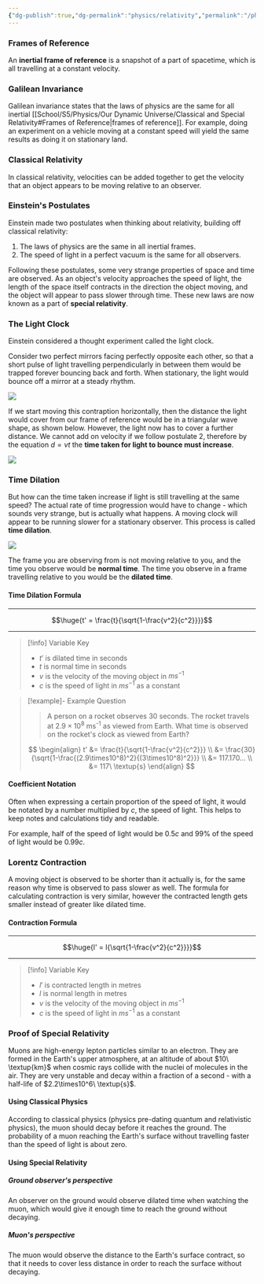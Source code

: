 ```yaml
---
{"dg-publish":true,"dg-permalink":"physics/relativity","permalink":"/physics/relativity/","dgHomeLink":true,"dgPassFrontmatter":false}
---
```



### Frames of Reference
An **inertial frame of reference** is a snapshot of a part of spacetime, which is all travelling at a constant velocity.

### Galilean Invariance
Galilean invariance states that the laws of physics are the same for all inertial [[School/S5/Physics/Our Dynamic Universe/Classical and Special Relativity#Frames of Reference|frames of reference]]. For example, doing an experiment on a vehicle moving at a constant speed will yield the same results as doing it on stationary land.

### Classical Relativity
In classical relativity, velocities can be added together to get the velocity that an object appears to be moving relative to an observer.

<style>
.container {font-family: sans-serif; text-align: center;}
.button-wrapper button {z-index: 1;height: 40px; width: 100px; margin: 10px;padding: 5px;}
.excalidraw .App-menu_top .buttonList { display: flex;}
.excalidraw-wrapper { height: 800px; margin: 50px; position: relative;}
:root[dir="ltr"] .excalidraw .layer-ui__wrapper .zen-mode-transition.App-menu_bottom--transition-left {transform: none;}
</style><script src="https://unpkg.com/react@17/umd/react.production.min.js"></script><script src="https://unpkg.com/react-dom@17/umd/react-dom.production.min.js"></script><script type="text/javascript" src="https://unpkg.com/@excalidraw/excalidraw@0.12.0/dist/excalidraw.production.min.js"></script><div id="Relativity_2022-09-30_1011.05.excalidraw.md1"></div><script>(function(){const InitialData={"type":"excalidraw","version":2,"source":"https://excalidraw.com","elements":[{"type":"ellipse","version":1549,"versionNonce":1052276373,"isDeleted":false,"id":"4Er9wPTWKslRklkEMVLZm","fillStyle":"solid","strokeWidth":2,"strokeStyle":"solid","roughness":1,"opacity":100,"angle":0,"x":208.33101699713984,"y":-100.95340634520743,"strokeColor":"#000000","backgroundColor":"transparent","width":70.703125,"height":65.07547669491527,"seed":1767593051,"groupIds":["os9yYNJUijqUGjCYkEuED"],"strokeSharpness":"sharp","boundElements":[],"updated":1664529359749,"link":null,"locked":false},{"type":"line","version":1613,"versionNonce":2074939,"isDeleted":false,"id":"EHRAteEPd7Mxje56CWbvx","fillStyle":"solid","strokeWidth":2,"strokeStyle":"solid","roughness":1,"opacity":100,"angle":0,"x":239.81936445476708,"y":-36.10474416641863,"strokeColor":"#000000","backgroundColor":"#ced4da","width":3.4692796610169694,"height":78.89300847457628,"seed":1811346133,"groupIds":["os9yYNJUijqUGjCYkEuED"],"strokeSharpness":"round","boundElements":[],"updated":1664529359749,"link":null,"locked":false,"lastCommittedPoint":null,"startArrowhead":null,"endArrowhead":null,"points":[[0,0],[-3.4692796610169694,78.89300847457628]]},{"type":"line","version":1566,"versionNonce":1375132661,"isDeleted":false,"id":"mlKTjfEg3NANX8nxHBimp","fillStyle":"solid","strokeWidth":2,"strokeStyle":"solid","roughness":1,"opacity":100,"angle":0,"x":236.52222462425811,"y":44.8075969352749,"strokeColor":"#000000","backgroundColor":"#ced4da","width":31.230137711864415,"height":48.113082627118615,"seed":692457723,"groupIds":["os9yYNJUijqUGjCYkEuED"],"strokeSharpness":"round","boundElements":[],"updated":1664529359749,"link":null,"locked":false,"lastCommittedPoint":null,"startArrowhead":null,"endArrowhead":null,"points":[[0,0],[31.230137711864415,48.113082627118615]]},{"type":"line","version":1543,"versionNonce":309119451,"isDeleted":false,"id":"jR0FzDWE2nPrsUCkBKV6L","fillStyle":"solid","strokeWidth":2,"strokeStyle":"solid","roughness":1,"opacity":100,"angle":0,"x":231.92741530222406,"y":41.28535117256162,"strokeColor":"#000000","backgroundColor":"#ced4da","width":26.721398305084733,"height":44.696769067796595,"seed":43765813,"groupIds":["os9yYNJUijqUGjCYkEuED"],"strokeSharpness":"round","boundElements":[],"updated":1664529359749,"link":null,"locked":false,"lastCommittedPoint":null,"startArrowhead":null,"endArrowhead":null,"points":[[0,0],[-26.721398305084733,44.696769067796595]]},{"type":"line","version":1519,"versionNonce":788632917,"isDeleted":false,"id":"pjWGrBJKlwrp7RmmjpQXR","fillStyle":"solid","strokeWidth":2,"strokeStyle":"solid","roughness":1,"opacity":100,"angle":0,"x":209.60882420052872,"y":-21.12195814947243,"strokeColor":"#000000","backgroundColor":"#ced4da","width":30.336334745762713,"height":29.118114406779682,"seed":1643133339,"groupIds":["os9yYNJUijqUGjCYkEuED"],"strokeSharpness":"round","boundElements":[],"updated":1664529359749,"link":null,"locked":false,"lastCommittedPoint":null,"startArrowhead":null,"endArrowhead":null,"points":[[0,0],[30.336334745762713,29.118114406779682]]},{"type":"line","version":1539,"versionNonce":1804392059,"isDeleted":false,"id":"hNccGPaCq6L0E3Zg45KtX","fillStyle":"solid","strokeWidth":2,"strokeStyle":"solid","roughness":1,"opacity":100,"angle":0,"x":241.9313877598513,"y":7.506219816629727,"strokeColor":"#000000","backgroundColor":"#ced4da","width":43.71689618644069,"height":24.65572033898303,"seed":528351637,"groupIds":["os9yYNJUijqUGjCYkEuED"],"strokeSharpness":"round","boundElements":[],"updated":1664529359749,"link":null,"locked":false,"lastCommittedPoint":null,"startArrowhead":null,"endArrowhead":null,"points":[[0,0],[43.71689618644069,-24.65572033898303]]},{"type":"line","version":1560,"versionNonce":19800757,"isDeleted":false,"id":"_gopHHvcxu-0gAniLz54Z","fillStyle":"solid","strokeWidth":2,"strokeStyle":"solid","roughness":1,"opacity":100,"angle":0,"x":196.54135862849648,"y":-95.24795126387743,"strokeColor":"#000000","backgroundColor":"transparent","width":101.58390871956954,"height":20.667177336663002,"seed":546065979,"groupIds":["os9yYNJUijqUGjCYkEuED"],"strokeSharpness":"round","boundElements":[],"updated":1664529359749,"link":null,"locked":false,"lastCommittedPoint":null,"startArrowhead":null,"endArrowhead":null,"points":[[0,0],[101.58390871956954,20.667177336663002]]},{"type":"rectangle","version":1867,"versionNonce":172117787,"isDeleted":false,"id":"8QGFshbPX9sTeYuRx7G5-","fillStyle":"solid","strokeWidth":2,"strokeStyle":"solid","roughness":1,"opacity":100,"angle":0.1875122815022081,"x":219.50517716120407,"y":-108.77075097585929,"strokeColor":"#000000","backgroundColor":"#fff","width":60.80038225609772,"height":20.973397018360654,"seed":936576757,"groupIds":["os9yYNJUijqUGjCYkEuED"],"strokeSharpness":"sharp","boundElements":[],"updated":1664529359749,"link":null,"locked":false},{"type":"ellipse","version":1993,"versionNonce":1830945813,"isDeleted":false,"id":"Tl-z7-3QyoIitelIpTnak","fillStyle":"solid","strokeWidth":2,"strokeStyle":"solid","roughness":1,"opacity":100,"angle":0,"x":-161.31415602121433,"y":-102.27038645965894,"strokeColor":"#000000","backgroundColor":"transparent","width":70.703125,"height":65.07547669491527,"seed":389700859,"groupIds":["r-DODbpjr6XA-GJth1Cal"],"strokeSharpness":"sharp","boundElements":[],"updated":1664529359749,"link":null,"locked":false},{"type":"line","version":2057,"versionNonce":1895805883,"isDeleted":false,"id":"u_S7iRModOMXGUPgJJ_fv","fillStyle":"solid","strokeWidth":2,"strokeStyle":"solid","roughness":1,"opacity":100,"angle":0,"x":-129.8258085635871,"y":-37.42172428087014,"strokeColor":"#000000","backgroundColor":"#ced4da","width":3.4692796610169694,"height":78.89300847457628,"seed":1440891957,"groupIds":["r-DODbpjr6XA-GJth1Cal"],"strokeSharpness":"round","boundElements":[],"updated":1664529359749,"link":null,"locked":false,"lastCommittedPoint":null,"startArrowhead":null,"endArrowhead":null,"points":[[0,0],[-3.4692796610169694,78.89300847457628]]},{"type":"line","version":2010,"versionNonce":1725086069,"isDeleted":false,"id":"39ru5A6YSXmq66-cxwN7d","fillStyle":"solid","strokeWidth":2,"strokeStyle":"solid","roughness":1,"opacity":100,"angle":0,"x":-133.12294839409606,"y":43.49061682082157,"strokeColor":"#000000","backgroundColor":"#ced4da","width":31.230137711864415,"height":48.113082627118615,"seed":595264923,"groupIds":["r-DODbpjr6XA-GJth1Cal"],"strokeSharpness":"round","boundElements":[],"updated":1664529359749,"link":null,"locked":false,"lastCommittedPoint":null,"startArrowhead":null,"endArrowhead":null,"points":[[0,0],[31.230137711864415,48.113082627118615]]},{"type":"line","version":1987,"versionNonce":803701851,"isDeleted":false,"id":"ghQtFsj-xshWQdq8IIrSz","fillStyle":"solid","strokeWidth":2,"strokeStyle":"solid","roughness":1,"opacity":100,"angle":0,"x":-137.7177577161283,"y":39.96837105811193,"strokeColor":"#000000","backgroundColor":"#ced4da","width":26.721398305084733,"height":44.696769067796595,"seed":701887893,"groupIds":["r-DODbpjr6XA-GJth1Cal"],"strokeSharpness":"round","boundElements":[],"updated":1664529359749,"link":null,"locked":false,"lastCommittedPoint":null,"startArrowhead":null,"endArrowhead":null,"points":[[0,0],[-26.721398305084733,44.696769067796595]]},{"type":"line","version":2048,"versionNonce":1199948501,"isDeleted":false,"id":"oKZ8Ng-qh794NXwPpK9AH","fillStyle":"solid","strokeWidth":2,"strokeStyle":"solid","roughness":1,"opacity":100,"angle":0,"x":-173.38896897878567,"y":7.0744911510408315,"strokeColor":"#000000","backgroundColor":"#ced4da","width":41.290187301091635,"height":26.446151275789703,"seed":2128452155,"groupIds":["r-DODbpjr6XA-GJth1Cal"],"strokeSharpness":"round","boundElements":[],"updated":1664529359749,"link":null,"locked":false,"lastCommittedPoint":null,"startArrowhead":null,"endArrowhead":null,"points":[[0,0],[41.290187301091635,-26.446151275789703]]},{"type":"line","version":2133,"versionNonce":785137915,"isDeleted":false,"id":"6vMMDxJoBdKm2m711I8gG","fillStyle":"solid","strokeWidth":2,"strokeStyle":"solid","roughness":1,"opacity":100,"angle":0,"x":-133.072500047233,"y":-20.70336593162591,"strokeColor":"#000000","backgroundColor":"#ced4da","width":45.537960414840654,"height":6.804078354733065,"seed":453802741,"groupIds":["r-DODbpjr6XA-GJth1Cal"],"strokeSharpness":"round","boundElements":[],"updated":1664529359750,"link":null,"locked":false,"lastCommittedPoint":null,"startArrowhead":null,"endArrowhead":null,"points":[[0,0],[45.537960414840654,-6.804078354733065]]},{"type":"freedraw","version":16,"versionNonce":600875061,"isDeleted":false,"id":"qLF3DpDVu4EmHv-NvhzUa","fillStyle":"hachure","strokeWidth":0.5,"strokeStyle":"solid","roughness":1,"opacity":100,"angle":0,"x":-83.94512534274384,"y":-39.131068544200104,"strokeColor":"#000000","backgroundColor":"transparent","width":4.644797839580292,"height":22.294961591162036,"seed":1000952187,"groupIds":[],"strokeSharpness":"round","boundElements":[],"updated":1664529359750,"link":null,"locked":false,"points":[[0,0],[-4.644797839580292,22.294961591162036]],"lastCommittedPoint":null,"simulatePressure":true,"pressures":[]},{"type":"freedraw","version":21,"versionNonce":925919643,"isDeleted":false,"id":"wL1v2uTjd3nun-xqLCG9v","fillStyle":"hachure","strokeWidth":0.5,"strokeStyle":"solid","roughness":1,"opacity":100,"angle":0,"x":-88.12543064108672,"y":-19.15848461069595,"strokeColor":"#000000","backgroundColor":"transparent","width":6.038211676895628,"height":0,"seed":2013272341,"groupIds":[],"strokeSharpness":"round","boundElements":[],"updated":1664529359750,"link":null,"locked":false,"points":[[0,0],[1.393435099447629,0],[3.25134147800037,0],[3.715812757105482,0],[5.109247856553111,0],[6.038211676895628,0],[6.038211676895628,0]],"lastCommittedPoint":null,"simulatePressure":true,"pressures":[]},{"type":"freedraw","version":25,"versionNonce":1637405077,"isDeleted":false,"id":"uPN_SZ6sbGTcHdJHOm6i-","fillStyle":"hachure","strokeWidth":0.5,"strokeStyle":"solid","roughness":1,"opacity":100,"angle":0,"x":-82.5516902432962,"y":-21.016412251380956,"strokeColor":"#000000","backgroundColor":"transparent","width":3.25134147800037,"height":7.896118055448369,"seed":1705609397,"groupIds":[],"strokeSharpness":"round","boundElements":[],"updated":1664529359750,"link":null,"locked":false,"points":[[0,0],[0.464471279105112,-0.9289425582102524],[0.928942558210224,-2.786870198895258],[1.857906378552741,-4.180305298342887],[1.857906378552741,-4.644776577447999],[2.322377657657853,-4.644776577447999],[2.322377657657853,-5.109247856553139],[2.322377657657853,-5.573740397790516],[2.786870198895201,-6.038211676895628],[3.25134147800037,-6.967175497238145],[3.25134147800037,-7.896118055448369],[3.25134147800037,-7.896118055448369]],"lastCommittedPoint":null,"simulatePressure":true,"pressures":[]},{"type":"freedraw","version":30,"versionNonce":1044807227,"isDeleted":false,"id":"QaC9fKbM8xbpscGK9BRBe","fillStyle":"hachure","strokeWidth":0.5,"strokeStyle":"solid","roughness":1,"opacity":100,"angle":0,"x":-79.764820044401,"y":-29.37702284806673,"strokeColor":"#000000","backgroundColor":"transparent","width":15.327786093923919,"height":0.464471279105112,"seed":1485011163,"groupIds":[],"strokeSharpness":"round","boundElements":[],"updated":1664529359750,"link":null,"locked":false,"points":[[0,0],[0.46447127910516883,0],[1.8579063785527978,0],[3.715812757105539,0],[5.573740397790516,-0.464471279105112],[6.967175497238145,-0.464471279105112],[7.896118055448426,-0.464471279105112],[9.289553154896055,-0.464471279105112],[9.754045696133403,-0.464471279105112],[10.218516975238572,-0.464471279105112],[10.682988254343684,-0.464471279105112],[11.147480795581032,-0.464471279105112],[12.076423353791313,-0.464471279105112],[13.00538717413383,-0.464471279105112],[14.86329355268657,-0.464471279105112],[15.327786093923919,-0.464471279105112],[15.327786093923919,-0.464471279105112]],"lastCommittedPoint":null,"simulatePressure":true,"pressures":[]},{"type":"freedraw","version":42,"versionNonce":236181237,"isDeleted":false,"id":"dXD1veA7qHwB7QpElNCCm","fillStyle":"hachure","strokeWidth":0.5,"strokeStyle":"solid","roughness":1,"opacity":100,"angle":0,"x":-82.5516902432962,"y":-41.91793874309536,"strokeColor":"#000000","backgroundColor":"transparent","width":20.43703395047703,"height":10.683009516475892,"seed":1076640379,"groupIds":[],"strokeSharpness":"round","boundElements":[],"updated":1664529359750,"link":null,"locked":false,"points":[[0,0],[0.464471279105112,0],[1.857906378552741,0],[3.715812757105482,0],[5.109247856553111,0],[6.967175497238088,0],[8.825081875790886,0],[10.682988254343627,0],[12.076423353791256,0],[13.934350994476233,0],[15.327786093923862,0],[16.256728652134143,0],[17.18569247247666,0],[18.11465629281912,0],[18.579127571924232,0],[19.0435988510294,0],[19.97256267137186,0],[20.43703395047703,0],[20.43703395047703,0.4644925412373766],[20.43703395047703,1.8579276406850056],[20.43703395047703,4.644797839580264],[20.43703395047703,6.502704218133005],[20.43703395047703,7.431668038475522],[20.43703395047703,8.360610596685774],[20.43703395047703,8.82510313792315],[20.43703395047703,9.754045696133375],[20.43703395047703,10.21853823737078],[20.43703395047703,10.683009516475892],[20.43703395047703,10.683009516475892]],"lastCommittedPoint":null,"simulatePressure":true,"pressures":[]},{"type":"freedraw","version":22,"versionNonce":1861287643,"isDeleted":false,"id":"EgOuPK27FkP9ZOzIt9OUT","fillStyle":"hachure","strokeWidth":0.5,"strokeStyle":"solid","roughness":1,"opacity":100,"angle":0,"x":-28.207721364838733,"y":-41.453446201857986,"strokeColor":"#000000","backgroundColor":"transparent","width":0,"height":7.431646776343257,"seed":1403262939,"groupIds":[],"strokeSharpness":"round","boundElements":[],"updated":1664529359750,"link":null,"locked":false,"points":[[0,0],[0,0.9289425582102524],[0,1.857906378552741],[0,2.786870198895258],[0,3.7158127571055104],[0,6.502682956000768],[0,6.967175497238145],[0,7.431646776343257],[0,7.431646776343257]],"lastCommittedPoint":null,"simulatePressure":true,"pressures":[]},{"type":"freedraw","version":55,"versionNonce":1942433877,"isDeleted":false,"id":"NIGJ4TLgQGTLSy0ghL8rg","fillStyle":"hachure","strokeWidth":0.5,"strokeStyle":"solid","roughness":1,"opacity":100,"angle":0,"x":-27.27877880662851,"y":-41.91793874309536,"strokeColor":"#000000","backgroundColor":"transparent","width":12.076423353791256,"height":6.502704218133005,"seed":2108870395,"groupIds":[],"strokeSharpness":"round","boundElements":[],"updated":1664529359750,"link":null,"locked":false,"points":[[0,0],[0.464492541237405,0],[0.928963820342517,0],[1.393435099447629,0],[1.857927640685034,0],[2.322398919790146,0],[2.786870198895258,0],[3.251362740132663,0],[4.180305298342887,0],[4.644797839580292,0],[6.502704218133033,1.393435099447629],[6.967175497238145,1.8579276406850056],[7.43166803847555,2.3223989197901176],[7.896139317580662,2.786870198895258],[7.896139317580662,3.2513627401326346],[8.360610596685774,3.7158340192377466],[8.360610596685774,4.180305298342887],[8.360610596685774,4.644797839580264],[8.360610596685774,5.109269118685376],[8.360610596685774,5.573740397790516],[7.896139317580662,5.573740397790516],[7.43166803847555,5.573740397790516],[6.967175497238145,5.573740397790516],[6.502704218133033,6.038232939027893],[6.038232939027921,6.038232939027893],[5.573740397790516,6.038232939027893],[5.109269118685404,6.502704218133005],[4.644797839580292,6.502704218133005],[4.180305298342887,6.502704218133005],[3.715834019237775,6.502704218133005],[3.251362740132663,6.502704218133005],[2.786870198895258,6.502704218133005],[1.857927640685034,6.502704218133005],[0.928963820342517,6.502704218133005],[0,6.502704218133005],[-1.393435099447629,6.502704218133005],[-1.857906378552741,6.502704218133005],[-2.322377657657853,6.502704218133005],[-2.786870198895258,6.502704218133005],[-3.25134147800037,6.502704218133005],[-3.715812757105482,6.502704218133005],[-3.715812757105482,6.502704218133005]],"lastCommittedPoint":null,"simulatePressure":true,"pressures":[]},{"type":"freedraw","version":20,"versionNonce":1942121339,"isDeleted":false,"id":"tB3QpYZw6Bv-PrIaoxphE","fillStyle":"hachure","strokeWidth":0.5,"strokeStyle":"solid","roughness":1,"opacity":100,"angle":0,"x":-37.03282450276191,"y":-43.31137384254299,"strokeColor":"#000000","backgroundColor":"transparent","width":15.327786093923862,"height":1.8579063785527694,"seed":396252635,"groupIds":[],"strokeSharpness":"round","boundElements":[],"updated":1664529359750,"link":null,"locked":false,"points":[[0,0],[-2.322377657657853,0],[-4.644776577447999,-0.4644712791051404],[-9.754045696133403,-0.9289425582102524],[-12.076423353791256,-1.8579063785527694],[-14.398822273581402,-1.8579063785527694],[-15.327786093923862,-1.8579063785527694],[-15.327786093923862,-1.8579063785527694]],"lastCommittedPoint":null,"simulatePressure":true,"pressures":[]},{"type":"freedraw","version":23,"versionNonce":1887985077,"isDeleted":false,"id":"2xutZgqMYWvRo5avUfhx6","fillStyle":"hachure","strokeWidth":0.5,"strokeStyle":"solid","roughness":1,"opacity":100,"angle":0,"x":-36.103860682419395,"y":-38.202104723857616,"strokeColor":"#000000","backgroundColor":"transparent","width":13.005387174133773,"height":0.464471279105112,"seed":1590228693,"groupIds":[],"strokeSharpness":"round","boundElements":[],"updated":1664529359750,"link":null,"locked":false,"points":[[0,0],[-0.464471279105112,0],[-1.857906378552741,0],[-3.25134147800037,0],[-4.644776577447999,-0.464471279105112],[-6.502704218133033,-0.464471279105112],[-8.360610596685774,-0.464471279105112],[-10.68300951647592,-0.464471279105112],[-12.076444615923549,-0.464471279105112],[-13.005387174133773,-0.464471279105112],[-13.005387174133773,-0.464471279105112]],"lastCommittedPoint":null,"simulatePressure":true,"pressures":[]},{"type":"freedraw","version":23,"versionNonce":16598043,"isDeleted":false,"id":"0nCSoHqCOJwPY-p-MxOSN","fillStyle":"hachure","strokeWidth":0.5,"strokeStyle":"solid","roughness":1,"opacity":100,"angle":0,"x":-35.63938940331428,"y":-31.699400505724583,"strokeColor":"#000000","backgroundColor":"transparent","width":26.475266889504894,"height":4.644776577447999,"seed":734597909,"groupIds":[],"strokeSharpness":"round","boundElements":[],"updated":1664529359750,"link":null,"locked":false,"points":[[0,0],[-0.928942558210224,0],[-2.786870198895258,0],[-6.967175497238145,0.464471279105112],[-10.218516975238515,0.928942558210224],[-18.11465629281912,2.322377657657853],[-19.50809139226675,2.786870198895258],[-22.759432870267176,3.715812757105482],[-25.081831790057265,4.180305298342859],[-26.475266889504894,4.644776577447999],[-26.475266889504894,4.644776577447999]],"lastCommittedPoint":null,"simulatePressure":true,"pressures":[]},{"type":"text","version":111,"versionNonce":192732949,"isDeleted":false,"id":"eSmfzAgC","fillStyle":"hachure","strokeWidth":0.5,"strokeStyle":"solid","roughness":1,"opacity":100,"angle":0,"x":-181.48559293514396,"y":113.04291045048734,"strokeColor":"#000000","backgroundColor":"transparent","width":92,"height":25,"seed":1133969237,"groupIds":[],"strokeSharpness":"sharp","boundElements":[],"updated":1664529359750,"link":null,"locked":false,"fontSize":20,"fontFamily":1,"text":"v = 0 ms","rawText":"v = 0 ms","baseline":17,"textAlign":"left","verticalAlign":"top","containerId":null,"originalText":"v = 0 ms"},{"type":"text","version":56,"versionNonce":513018043,"isDeleted":false,"id":"fRnRcil1","fillStyle":"hachure","strokeWidth":0.5,"strokeStyle":"solid","roughness":1,"opacity":100,"angle":0,"x":-91.84128592245679,"y":108.07577747751372,"strokeColor":"#000000","backgroundColor":"transparent","width":13,"height":20,"seed":994274133,"groupIds":[],"strokeSharpness":"sharp","boundElements":[],"updated":1664529359750,"link":null,"locked":false,"fontSize":16,"fontFamily":1,"text":"-1","rawText":"-1","baseline":14,"textAlign":"left","verticalAlign":"top","containerId":null,"originalText":"-1"},{"type":"text","version":151,"versionNonce":1260008565,"isDeleted":false,"id":"gxlxTUiM","fillStyle":"hachure","strokeWidth":0.5,"strokeStyle":"solid","roughness":1,"opacity":100,"angle":0,"x":188.50962169849765,"y":109.47183174656539,"strokeColor":"#000000","backgroundColor":"transparent","width":92,"height":25,"seed":1600751163,"groupIds":[],"strokeSharpness":"sharp","boundElements":[],"updated":1664529359750,"link":null,"locked":false,"fontSize":20,"fontFamily":1,"text":"v = 0 ms","rawText":"v = 0 ms","baseline":17,"textAlign":"left","verticalAlign":"top","containerId":null,"originalText":"v = 0 ms"},{"type":"text","version":96,"versionNonce":841562459,"isDeleted":false,"id":"egyGa8WT","fillStyle":"hachure","strokeWidth":0.5,"strokeStyle":"solid","roughness":1,"opacity":100,"angle":0,"x":278.1539287111848,"y":104.50469877359171,"strokeColor":"#000000","backgroundColor":"transparent","width":13,"height":20,"seed":1250250485,"groupIds":[],"strokeSharpness":"sharp","boundElements":[],"updated":1664529359750,"link":null,"locked":false,"fontSize":16,"fontFamily":1,"text":"-1","rawText":"-1","baseline":14,"textAlign":"left","verticalAlign":"top","containerId":null,"originalText":"-1"},{"type":"arrow","version":186,"versionNonce":1260772821,"isDeleted":false,"id":"OAYxAjsIbHff58bV1zPfg","fillStyle":"hachure","strokeWidth":1,"strokeStyle":"solid","roughness":1,"opacity":100,"angle":0,"x":-69.54632433129461,"y":-86.97231194239234,"strokeColor":"#000000","backgroundColor":"transparent","width":71.52966135093413,"height":0,"seed":1080163509,"groupIds":[],"strokeSharpness":"round","boundElements":[],"updated":1664529359750,"link":null,"locked":false,"startBinding":null,"endBinding":null,"lastCommittedPoint":null,"startArrowhead":null,"endArrowhead":"arrow","points":[[0,0],[71.52966135093413,0]]},{"type":"arrow","version":50,"versionNonce":1225741819,"isDeleted":false,"id":"3T_PricQ2dUOSQ8ho2qwh","fillStyle":"hachure","strokeWidth":1,"strokeStyle":"solid","roughness":1,"opacity":100,"angle":0,"x":100.9172503425533,"y":-88.3657683039722,"strokeColor":"#000000","backgroundColor":"transparent","width":77.10342301085689,"height":0,"seed":322090683,"groupIds":[],"strokeSharpness":"round","boundElements":[],"updated":1664529359750,"link":null,"locked":false,"startBinding":null,"endBinding":null,"lastCommittedPoint":null,"startArrowhead":null,"endArrowhead":"arrow","points":[[0,0],[77.10342301085689,0]]},{"type":"text","version":149,"versionNonce":313875253,"isDeleted":false,"id":"J8e8C9uo","fillStyle":"hachure","strokeWidth":1,"strokeStyle":"solid","roughness":1,"opacity":100,"angle":0,"x":-63.508091392266806,"y":-131.7726819698204,"strokeColor":"#000000","backgroundColor":"transparent","width":54,"height":25,"seed":706259771,"groupIds":[],"strokeSharpness":"sharp","boundElements":[],"updated":1664529359750,"link":null,"locked":false,"fontSize":20,"fontFamily":1,"text":"16 ms","rawText":"16 ms","baseline":17,"textAlign":"left","verticalAlign":"top","containerId":null,"originalText":"16 ms"},{"type":"text","version":102,"versionNonce":575200923,"isDeleted":false,"id":"H1LBJyF9","fillStyle":"hachure","strokeWidth":0.5,"strokeStyle":"solid","roughness":1,"opacity":100,"angle":0,"x":-11.21606348608509,"y":-139.4721356308756,"strokeColor":"#000000","backgroundColor":"transparent","width":13,"height":20,"seed":369432181,"groupIds":[],"strokeSharpness":"sharp","boundElements":[],"updated":1664529359750,"link":null,"locked":false,"fontSize":16,"fontFamily":1,"text":"-1","rawText":"-1","baseline":14,"textAlign":"left","verticalAlign":"top","containerId":null,"originalText":"-1"},{"type":"text","version":154,"versionNonce":707669141,"isDeleted":false,"id":"Ko3rHci7","fillStyle":"hachure","strokeWidth":1,"strokeStyle":"solid","roughness":1,"opacity":100,"angle":0,"x":110.57424684862679,"y":-130.92295513929284,"strokeColor":"#000000","backgroundColor":"transparent","width":54,"height":25,"seed":1297000949,"groupIds":[],"strokeSharpness":"sharp","boundElements":[],"updated":1664529359750,"link":null,"locked":false,"fontSize":20,"fontFamily":1,"text":"16 ms","rawText":"16 ms","baseline":17,"textAlign":"left","verticalAlign":"top","containerId":null,"originalText":"16 ms"},{"type":"text","version":107,"versionNonce":2022200123,"isDeleted":false,"id":"RsxKDWUO","fillStyle":"hachure","strokeWidth":0.5,"strokeStyle":"solid","roughness":1,"opacity":100,"angle":0,"x":162.8662747548085,"y":-138.62240880034798,"strokeColor":"#000000","backgroundColor":"transparent","width":13,"height":20,"seed":1942019035,"groupIds":[],"strokeSharpness":"sharp","boundElements":[],"updated":1664529359750,"link":null,"locked":false,"fontSize":16,"fontFamily":1,"text":"-1","rawText":"-1","baseline":14,"textAlign":"left","verticalAlign":"top","containerId":null,"originalText":"-1"},{"type":"ellipse","version":1624,"versionNonce":1900401141,"isDeleted":false,"id":"WR3GCEfZ6haam4x39na28","fillStyle":"solid","strokeWidth":2,"strokeStyle":"solid","roughness":1,"opacity":100,"angle":0,"x":205.8740356718029,"y":222.4587922780648,"strokeColor":"#000000","backgroundColor":"transparent","width":70.703125,"height":65.07547669491527,"seed":1172131131,"groupIds":["wEcXDuYoWaokozWmjKGrU"],"strokeSharpness":"sharp","boundElements":[],"updated":1664529359750,"link":null,"locked":false},{"type":"line","version":1688,"versionNonce":204485595,"isDeleted":false,"id":"pcHKvxTkO-cGBzHr4WImC","fillStyle":"solid","strokeWidth":2,"strokeStyle":"solid","roughness":1,"opacity":100,"angle":0,"x":237.36238312943013,"y":287.30745445685363,"strokeColor":"#000000","backgroundColor":"#ced4da","width":3.4692796610169694,"height":78.89300847457628,"seed":190150645,"groupIds":["wEcXDuYoWaokozWmjKGrU"],"strokeSharpness":"round","boundElements":[],"updated":1664529359750,"link":null,"locked":false,"lastCommittedPoint":null,"startArrowhead":null,"endArrowhead":null,"points":[[0,0],[-3.4692796610169694,78.89300847457628]]},{"type":"line","version":1641,"versionNonce":889310037,"isDeleted":false,"id":"d70Nak5ZQBtyQc7w7yBJ6","fillStyle":"solid","strokeWidth":2,"strokeStyle":"solid","roughness":1,"opacity":100,"angle":0,"x":234.06524329892116,"y":368.21979555854716,"strokeColor":"#000000","backgroundColor":"#ced4da","width":31.230137711864415,"height":48.113082627118615,"seed":416673243,"groupIds":["wEcXDuYoWaokozWmjKGrU"],"strokeSharpness":"round","boundElements":[],"updated":1664529359750,"link":null,"locked":false,"lastCommittedPoint":null,"startArrowhead":null,"endArrowhead":null,"points":[[0,0],[31.230137711864415,48.113082627118615]]},{"type":"line","version":1618,"versionNonce":1834156155,"isDeleted":false,"id":"HnaEvk4Gb9Fjo4rm_wrvX","fillStyle":"solid","strokeWidth":2,"strokeStyle":"solid","roughness":1,"opacity":100,"angle":0,"x":229.4704339768871,"y":364.6975497958339,"strokeColor":"#000000","backgroundColor":"#ced4da","width":26.721398305084733,"height":44.696769067796595,"seed":2049749333,"groupIds":["wEcXDuYoWaokozWmjKGrU"],"strokeSharpness":"round","boundElements":[],"updated":1664529359750,"link":null,"locked":false,"lastCommittedPoint":null,"startArrowhead":null,"endArrowhead":null,"points":[[0,0],[-26.721398305084733,44.696769067796595]]},{"type":"line","version":1594,"versionNonce":95918261,"isDeleted":false,"id":"5L6MqhHyu2fhho-m2QGw_","fillStyle":"solid","strokeWidth":2,"strokeStyle":"solid","roughness":1,"opacity":100,"angle":0,"x":207.15184287519176,"y":302.2902404737998,"strokeColor":"#000000","backgroundColor":"#ced4da","width":30.336334745762713,"height":29.118114406779682,"seed":288455291,"groupIds":["wEcXDuYoWaokozWmjKGrU"],"strokeSharpness":"round","boundElements":[],"updated":1664529359750,"link":null,"locked":false,"lastCommittedPoint":null,"startArrowhead":null,"endArrowhead":null,"points":[[0,0],[30.336334745762713,29.118114406779682]]},{"type":"line","version":1614,"versionNonce":95631643,"isDeleted":false,"id":"1rHIR5EQyO6Q4Yaj9VihK","fillStyle":"solid","strokeWidth":2,"strokeStyle":"solid","roughness":1,"opacity":100,"angle":0,"x":239.47440643451435,"y":330.918418439902,"strokeColor":"#000000","backgroundColor":"#ced4da","width":43.71689618644069,"height":24.65572033898303,"seed":1888861877,"groupIds":["wEcXDuYoWaokozWmjKGrU"],"strokeSharpness":"round","boundElements":[],"updated":1664529359750,"link":null,"locked":false,"lastCommittedPoint":null,"startArrowhead":null,"endArrowhead":null,"points":[[0,0],[43.71689618644069,-24.65572033898303]]},{"type":"line","version":1635,"versionNonce":1292679701,"isDeleted":false,"id":"dNabVmEZZ4LJbcXAv3mme","fillStyle":"solid","strokeWidth":2,"strokeStyle":"solid","roughness":1,"opacity":100,"angle":0,"x":194.08437730315953,"y":228.1642473593948,"strokeColor":"#000000","backgroundColor":"transparent","width":101.58390871956954,"height":20.667177336663002,"seed":1538421531,"groupIds":["wEcXDuYoWaokozWmjKGrU"],"strokeSharpness":"round","boundElements":[],"updated":1664529359750,"link":null,"locked":false,"lastCommittedPoint":null,"startArrowhead":null,"endArrowhead":null,"points":[[0,0],[101.58390871956954,20.667177336663002]]},{"type":"rectangle","version":1942,"versionNonce":1656970683,"isDeleted":false,"id":"xRWzX7WXPw-OGNhAHapRQ","fillStyle":"solid","strokeWidth":2,"strokeStyle":"solid","roughness":1,"opacity":100,"angle":0.1875122815022081,"x":217.04819583586712,"y":214.64144764741295,"strokeColor":"#000000","backgroundColor":"#fff","width":60.80038225609772,"height":20.973397018360654,"seed":1161175061,"groupIds":["wEcXDuYoWaokozWmjKGrU"],"strokeSharpness":"sharp","boundElements":[],"updated":1664529359750,"link":null,"locked":false},{"type":"ellipse","version":2116,"versionNonce":603369333,"isDeleted":false,"id":"TpLT292s1R_Y3gwvfymrb","fillStyle":"solid","strokeWidth":2,"strokeStyle":"solid","roughness":1,"opacity":100,"angle":0.14494509170156356,"x":-157.5859509853729,"y":213.03433730301737,"strokeColor":"#000000","backgroundColor":"transparent","width":70.703125,"height":65.07547669491527,"seed":1758156731,"groupIds":["3OQXqrf_3e3fCmiivFYcw"],"strokeSharpness":"sharp","boundElements":[{"id":"4kZ4L7eMWAEqyN4CtrVmO","type":"arrow"}],"updated":1664529359750,"link":null,"locked":false},{"type":"line","version":2179,"versionNonce":1067839067,"isDeleted":false,"id":"3ZI2wI7zkVNYSv0lLu4Zt","fillStyle":"solid","strokeWidth":2,"strokeStyle":"solid","roughness":1,"opacity":100,"angle":0.14494509170156356,"x":-136.40010859422577,"y":276.29014775790483,"strokeColor":"#000000","backgroundColor":"#ced4da","width":3.4692796610169694,"height":78.89300847457628,"seed":1577276789,"groupIds":["3OQXqrf_3e3fCmiivFYcw"],"strokeSharpness":"round","boundElements":[],"updated":1664529359750,"link":null,"locked":false,"lastCommittedPoint":null,"startArrowhead":null,"endArrowhead":null,"points":[[0,0],[-3.4692796610169694,78.89300847457628]]},{"type":"line","version":2175,"versionNonce":1757083861,"isDeleted":false,"id":"PgpDS_8ksaRltzMebwcds","fillStyle":"solid","strokeWidth":2,"strokeStyle":"solid","roughness":1,"opacity":100,"angle":0.14494509170156356,"x":-147.47952593080444,"y":358.91179480107905,"strokeColor":"#000000","backgroundColor":"#ced4da","width":35.4104430102073,"height":22.566800820088474,"seed":1990109275,"groupIds":["3OQXqrf_3e3fCmiivFYcw"],"strokeSharpness":"round","boundElements":[],"updated":1664529359750,"link":null,"locked":false,"lastCommittedPoint":null,"startArrowhead":null,"endArrowhead":null,"points":[[0,0],[35.4104430102073,22.566800820088474]]},{"type":"line","version":2148,"versionNonce":1328376571,"isDeleted":false,"id":"WjHSwFzQ5HNRJxKU6ZAWi","fillStyle":"solid","strokeWidth":2,"strokeStyle":"solid","roughness":1,"opacity":100,"angle":0.14494509170156356,"x":-151.5002097051901,"y":350.13948884488127,"strokeColor":"#000000","backgroundColor":"#ced4da","width":30.901703603427592,"height":26.582112774977418,"seed":1178787541,"groupIds":["3OQXqrf_3e3fCmiivFYcw"],"strokeSharpness":"round","boundElements":[],"updated":1664529359751,"link":null,"locked":false,"lastCommittedPoint":null,"startArrowhead":null,"endArrowhead":null,"points":[[0,0],[-30.901703603427592,26.582112774977418]]},{"type":"line","version":2170,"versionNonce":351213109,"isDeleted":false,"id":"bQNz0webC0uMCM_SrgTku","fillStyle":"solid","strokeWidth":2,"strokeStyle":"solid","roughness":1,"opacity":100,"angle":0.14494509170156356,"x":-178.5405511002317,"y":317.83888644393875,"strokeColor":"#000000","backgroundColor":"#ced4da","width":41.290187301091635,"height":26.446151275789703,"seed":1526654203,"groupIds":["3OQXqrf_3e3fCmiivFYcw"],"strokeSharpness":"round","boundElements":[],"updated":1664529359751,"link":null,"locked":false,"lastCommittedPoint":null,"startArrowhead":null,"endArrowhead":null,"points":[[0,0],[41.290187301091635,-26.446151275789703]]},{"type":"line","version":2255,"versionNonce":1172067227,"isDeleted":false,"id":"-imTq5WzEFRUM917HZk-g","fillStyle":"solid","strokeWidth":2,"strokeStyle":"solid","roughness":1,"opacity":100,"angle":0.14494509170156356,"x":-135.98896352545285,"y":296.4308375111785,"strokeColor":"#000000","backgroundColor":"#ced4da","width":45.537960414840654,"height":6.804078354733065,"seed":76168245,"groupIds":["3OQXqrf_3e3fCmiivFYcw"],"strokeSharpness":"round","boundElements":[],"updated":1664529359751,"link":null,"locked":false,"lastCommittedPoint":null,"startArrowhead":null,"endArrowhead":null,"points":[[0,0],[45.537960414840654,-6.804078354733065]]},{"type":"freedraw","version":91,"versionNonce":1400407957,"isDeleted":false,"id":"Oxs5MawgWc1P8XxmsgfRj","fillStyle":"hachure","strokeWidth":0.5,"strokeStyle":"solid","roughness":1,"opacity":100,"angle":0,"x":-86.40210666808082,"y":284.2811300790721,"strokeColor":"#000000","backgroundColor":"transparent","width":4.644797839580292,"height":22.294961591162036,"seed":225349019,"groupIds":[],"strokeSharpness":"round","boundElements":[],"updated":1664529359751,"link":null,"locked":false,"points":[[0,0],[-4.644797839580292,22.294961591162036]],"lastCommittedPoint":null,"simulatePressure":true,"pressures":[]},{"type":"freedraw","version":96,"versionNonce":602220603,"isDeleted":false,"id":"rWFlN3vZltER6pNdMyGqE","fillStyle":"hachure","strokeWidth":0.5,"strokeStyle":"solid","roughness":1,"opacity":100,"angle":0,"x":-90.5824119664237,"y":304.2537140125763,"strokeColor":"#000000","backgroundColor":"transparent","width":6.038211676895628,"height":0,"seed":817819029,"groupIds":[],"strokeSharpness":"round","boundElements":[],"updated":1664529359751,"link":null,"locked":false,"points":[[0,0],[1.393435099447629,0],[3.25134147800037,0],[3.715812757105482,0],[5.109247856553111,0],[6.038211676895628,0],[6.038211676895628,0]],"lastCommittedPoint":null,"simulatePressure":true,"pressures":[]},{"type":"freedraw","version":100,"versionNonce":1452068085,"isDeleted":false,"id":"IvzsyHdJte8AVlr4Tt3RY","fillStyle":"hachure","strokeWidth":0.5,"strokeStyle":"solid","roughness":1,"opacity":100,"angle":0,"x":-85.00867156863319,"y":302.3957863718913,"strokeColor":"#000000","backgroundColor":"transparent","width":3.25134147800037,"height":7.896118055448369,"seed":1897931323,"groupIds":[],"strokeSharpness":"round","boundElements":[],"updated":1664529359751,"link":null,"locked":false,"points":[[0,0],[0.464471279105112,-0.9289425582102524],[0.928942558210224,-2.786870198895258],[1.857906378552741,-4.180305298342887],[1.857906378552741,-4.644776577447999],[2.322377657657853,-4.644776577447999],[2.322377657657853,-5.109247856553139],[2.322377657657853,-5.573740397790516],[2.786870198895201,-6.038211676895628],[3.25134147800037,-6.967175497238145],[3.25134147800037,-7.896118055448369],[3.25134147800037,-7.896118055448369]],"lastCommittedPoint":null,"simulatePressure":true,"pressures":[]},{"type":"freedraw","version":105,"versionNonce":1059743963,"isDeleted":false,"id":"1TFvAFYb5IyRkaX29IPa3","fillStyle":"hachure","strokeWidth":0.5,"strokeStyle":"solid","roughness":1,"opacity":100,"angle":0,"x":-82.22180136973793,"y":294.0351757752055,"strokeColor":"#000000","backgroundColor":"transparent","width":15.327786093923919,"height":0.464471279105112,"seed":1242985205,"groupIds":[],"strokeSharpness":"round","boundElements":[],"updated":1664529359751,"link":null,"locked":false,"points":[[0,0],[0.46447127910516883,0],[1.8579063785527978,0],[3.715812757105539,0],[5.573740397790516,-0.464471279105112],[6.967175497238145,-0.464471279105112],[7.896118055448426,-0.464471279105112],[9.289553154896055,-0.464471279105112],[9.754045696133403,-0.464471279105112],[10.218516975238572,-0.464471279105112],[10.682988254343684,-0.464471279105112],[11.147480795581032,-0.464471279105112],[12.076423353791313,-0.464471279105112],[13.00538717413383,-0.464471279105112],[14.86329355268657,-0.464471279105112],[15.327786093923919,-0.464471279105112],[15.327786093923919,-0.464471279105112]],"lastCommittedPoint":null,"simulatePressure":true,"pressures":[]},{"type":"freedraw","version":117,"versionNonce":1840342613,"isDeleted":false,"id":"bO_LR1SquH7HoH8bc1Ayj","fillStyle":"hachure","strokeWidth":0.5,"strokeStyle":"solid","roughness":1,"opacity":100,"angle":0,"x":-85.00867156863319,"y":281.49425988017686,"strokeColor":"#000000","backgroundColor":"transparent","width":20.43703395047703,"height":10.683009516475892,"seed":1593189083,"groupIds":[],"strokeSharpness":"round","boundElements":[],"updated":1664529359751,"link":null,"locked":false,"points":[[0,0],[0.464471279105112,0],[1.857906378552741,0],[3.715812757105482,0],[5.109247856553111,0],[6.967175497238088,0],[8.825081875790886,0],[10.682988254343627,0],[12.076423353791256,0],[13.934350994476233,0],[15.327786093923862,0],[16.256728652134143,0],[17.18569247247666,0],[18.11465629281912,0],[18.579127571924232,0],[19.0435988510294,0],[19.97256267137186,0],[20.43703395047703,0],[20.43703395047703,0.4644925412373766],[20.43703395047703,1.8579276406850056],[20.43703395047703,4.644797839580264],[20.43703395047703,6.502704218133005],[20.43703395047703,7.431668038475522],[20.43703395047703,8.360610596685774],[20.43703395047703,8.82510313792315],[20.43703395047703,9.754045696133375],[20.43703395047703,10.21853823737078],[20.43703395047703,10.683009516475892],[20.43703395047703,10.683009516475892]],"lastCommittedPoint":null,"simulatePressure":true,"pressures":[]},{"type":"freedraw","version":97,"versionNonce":222205307,"isDeleted":false,"id":"x5tfTRPwwOQz2ksIDlC3A","fillStyle":"hachure","strokeWidth":0.5,"strokeStyle":"solid","roughness":1,"opacity":100,"angle":0,"x":-30.664702690175687,"y":281.95875242141426,"strokeColor":"#000000","backgroundColor":"transparent","width":0,"height":7.431646776343257,"seed":1293306965,"groupIds":[],"strokeSharpness":"round","boundElements":[],"updated":1664529359751,"link":null,"locked":false,"points":[[0,0],[0,0.9289425582102524],[0,1.857906378552741],[0,2.786870198895258],[0,3.7158127571055104],[0,6.502682956000768],[0,6.967175497238145],[0,7.431646776343257],[0,7.431646776343257]],"lastCommittedPoint":null,"simulatePressure":true,"pressures":[]},{"type":"freedraw","version":130,"versionNonce":1539036085,"isDeleted":false,"id":"VQOfm5ZkTB0SL0QeIJJ4j","fillStyle":"hachure","strokeWidth":0.5,"strokeStyle":"solid","roughness":1,"opacity":100,"angle":0,"x":-29.735760131965463,"y":281.49425988017686,"strokeColor":"#000000","backgroundColor":"transparent","width":12.076423353791256,"height":6.502704218133005,"seed":1870860155,"groupIds":[],"strokeSharpness":"round","boundElements":[],"updated":1664529359751,"link":null,"locked":false,"points":[[0,0],[0.464492541237405,0],[0.928963820342517,0],[1.393435099447629,0],[1.857927640685034,0],[2.322398919790146,0],[2.786870198895258,0],[3.251362740132663,0],[4.180305298342887,0],[4.644797839580292,0],[6.502704218133033,1.393435099447629],[6.967175497238145,1.8579276406850056],[7.43166803847555,2.3223989197901176],[7.896139317580662,2.786870198895258],[7.896139317580662,3.2513627401326346],[8.360610596685774,3.7158340192377466],[8.360610596685774,4.180305298342887],[8.360610596685774,4.644797839580264],[8.360610596685774,5.109269118685376],[8.360610596685774,5.573740397790516],[7.896139317580662,5.573740397790516],[7.43166803847555,5.573740397790516],[6.967175497238145,5.573740397790516],[6.502704218133033,6.038232939027893],[6.038232939027921,6.038232939027893],[5.573740397790516,6.038232939027893],[5.109269118685404,6.502704218133005],[4.644797839580292,6.502704218133005],[4.180305298342887,6.502704218133005],[3.715834019237775,6.502704218133005],[3.251362740132663,6.502704218133005],[2.786870198895258,6.502704218133005],[1.857927640685034,6.502704218133005],[0.928963820342517,6.502704218133005],[0,6.502704218133005],[-1.393435099447629,6.502704218133005],[-1.857906378552741,6.502704218133005],[-2.322377657657853,6.502704218133005],[-2.786870198895258,6.502704218133005],[-3.25134147800037,6.502704218133005],[-3.715812757105482,6.502704218133005],[-3.715812757105482,6.502704218133005]],"lastCommittedPoint":null,"simulatePressure":true,"pressures":[]},{"type":"freedraw","version":95,"versionNonce":761540123,"isDeleted":false,"id":"V4jUobMW6ADzOpxpBkx0x","fillStyle":"hachure","strokeWidth":0.5,"strokeStyle":"solid","roughness":1,"opacity":100,"angle":0,"x":-39.489805828098866,"y":280.1008247807292,"strokeColor":"#000000","backgroundColor":"transparent","width":15.327786093923862,"height":1.8579063785527694,"seed":160692661,"groupIds":[],"strokeSharpness":"round","boundElements":[],"updated":1664529359751,"link":null,"locked":false,"points":[[0,0],[-2.322377657657853,0],[-4.644776577447999,-0.4644712791051404],[-9.754045696133403,-0.9289425582102524],[-12.076423353791256,-1.8579063785527694],[-14.398822273581402,-1.8579063785527694],[-15.327786093923862,-1.8579063785527694],[-15.327786093923862,-1.8579063785527694]],"lastCommittedPoint":null,"simulatePressure":true,"pressures":[]},{"type":"freedraw","version":98,"versionNonce":1825674517,"isDeleted":false,"id":"aLUHZYgBlZ4jNQlRBiY1W","fillStyle":"hachure","strokeWidth":0.5,"strokeStyle":"solid","roughness":1,"opacity":100,"angle":0,"x":-38.56084200775635,"y":285.2100938994146,"strokeColor":"#000000","backgroundColor":"transparent","width":13.005387174133773,"height":0.464471279105112,"seed":84502555,"groupIds":[],"strokeSharpness":"round","boundElements":[],"updated":1664529359751,"link":null,"locked":false,"points":[[0,0],[-0.464471279105112,0],[-1.857906378552741,0],[-3.25134147800037,0],[-4.644776577447999,-0.464471279105112],[-6.502704218133033,-0.464471279105112],[-8.360610596685774,-0.464471279105112],[-10.68300951647592,-0.464471279105112],[-12.076444615923549,-0.464471279105112],[-13.005387174133773,-0.464471279105112],[-13.005387174133773,-0.464471279105112]],"lastCommittedPoint":null,"simulatePressure":true,"pressures":[]},{"type":"freedraw","version":98,"versionNonce":848147131,"isDeleted":false,"id":"Gr8CjTidfJfnVgrxTn8Xd","fillStyle":"hachure","strokeWidth":0.5,"strokeStyle":"solid","roughness":1,"opacity":100,"angle":0,"x":-38.09637072865124,"y":291.71279811754766,"strokeColor":"#000000","backgroundColor":"transparent","width":26.475266889504894,"height":4.644776577447999,"seed":951384853,"groupIds":[],"strokeSharpness":"round","boundElements":[],"updated":1664529359751,"link":null,"locked":false,"points":[[0,0],[-0.928942558210224,0],[-2.786870198895258,0],[-6.967175497238145,0.464471279105112],[-10.218516975238515,0.928942558210224],[-18.11465629281912,2.322377657657853],[-19.50809139226675,2.786870198895258],[-22.759432870267176,3.715812757105482],[-25.081831790057265,4.180305298342859],[-26.475266889504894,4.644776577447999],[-26.475266889504894,4.644776577447999]],"lastCommittedPoint":null,"simulatePressure":true,"pressures":[]},{"type":"text","version":189,"versionNonce":1281895029,"isDeleted":false,"id":"xqcN1Vgs","fillStyle":"hachure","strokeWidth":0.5,"strokeStyle":"solid","roughness":1,"opacity":100,"angle":0,"x":-183.9425742604809,"y":436.45510907375956,"strokeColor":"#000000","backgroundColor":"transparent","width":90,"height":25,"seed":360426683,"groupIds":[],"strokeSharpness":"sharp","boundElements":[],"updated":1664529359751,"link":null,"locked":false,"fontSize":20,"fontFamily":1,"text":"v = 5 ms","rawText":"v = 5 ms","baseline":17,"textAlign":"left","verticalAlign":"top","containerId":null,"originalText":"v = 5 ms"},{"type":"text","version":131,"versionNonce":761111387,"isDeleted":false,"id":"b0qmBuGJ","fillStyle":"hachure","strokeWidth":0.5,"strokeStyle":"solid","roughness":1,"opacity":100,"angle":0,"x":-94.29826724779377,"y":431.487976100786,"strokeColor":"#000000","backgroundColor":"transparent","width":13,"height":20,"seed":1391382645,"groupIds":[],"strokeSharpness":"sharp","boundElements":[],"updated":1664529359751,"link":null,"locked":false,"fontSize":16,"fontFamily":1,"text":"-1","rawText":"-1","baseline":14,"textAlign":"left","verticalAlign":"top","containerId":null,"originalText":"-1"},{"type":"text","version":226,"versionNonce":457511893,"isDeleted":false,"id":"qMpiJ2ac","fillStyle":"hachure","strokeWidth":0.5,"strokeStyle":"solid","roughness":1,"opacity":100,"angle":0,"x":186.0526403731607,"y":432.88403036983766,"strokeColor":"#000000","backgroundColor":"transparent","width":92,"height":25,"seed":880565595,"groupIds":[],"strokeSharpness":"sharp","boundElements":[],"updated":1664529359751,"link":null,"locked":false,"fontSize":20,"fontFamily":1,"text":"v = 0 ms","rawText":"v = 0 ms","baseline":17,"textAlign":"left","verticalAlign":"top","containerId":null,"originalText":"v = 0 ms"},{"type":"text","version":171,"versionNonce":1982234619,"isDeleted":false,"id":"6YVsSAzV","fillStyle":"hachure","strokeWidth":0.5,"strokeStyle":"solid","roughness":1,"opacity":100,"angle":0,"x":275.6969473858478,"y":427.916897396864,"strokeColor":"#000000","backgroundColor":"transparent","width":13,"height":20,"seed":637991381,"groupIds":[],"strokeSharpness":"sharp","boundElements":[],"updated":1664529359751,"link":null,"locked":false,"fontSize":16,"fontFamily":1,"text":"-1","rawText":"-1","baseline":14,"textAlign":"left","verticalAlign":"top","containerId":null,"originalText":"-1"},{"type":"arrow","version":262,"versionNonce":1165873461,"isDeleted":false,"id":"4kZ4L7eMWAEqyN4CtrVmO","fillStyle":"hachure","strokeWidth":1,"strokeStyle":"solid","roughness":1,"opacity":100,"angle":0,"x":-72.0033056566316,"y":236.43988668087988,"strokeColor":"#000000","backgroundColor":"transparent","width":71.52966135093413,"height":0,"seed":1566439931,"groupIds":[],"strokeSharpness":"round","boundElements":[],"updated":1664529359751,"link":null,"locked":false,"startBinding":{"elementId":"TpLT292s1R_Y3gwvfymrb","focus":-0.28013775833860366,"gap":16.008146034680607},"endBinding":null,"lastCommittedPoint":null,"startArrowhead":null,"endArrowhead":"arrow","points":[[0,0],[71.52966135093413,0]]},{"type":"arrow","version":125,"versionNonce":921356443,"isDeleted":false,"id":"0jrrQABge2vmdAqyYe2ng","fillStyle":"hachure","strokeWidth":1,"strokeStyle":"solid","roughness":1,"opacity":100,"angle":0,"x":98.46026901721635,"y":235.04643031930001,"strokeColor":"#000000","backgroundColor":"transparent","width":77.10342301085689,"height":0,"seed":722663221,"groupIds":[],"strokeSharpness":"round","boundElements":[],"updated":1664529359751,"link":null,"locked":false,"startBinding":null,"endBinding":null,"lastCommittedPoint":null,"startArrowhead":null,"endArrowhead":"arrow","points":[[0,0],[77.10342301085689,0]]},{"type":"text","version":224,"versionNonce":410509973,"isDeleted":false,"id":"uaK21XEL","fillStyle":"hachure","strokeWidth":1,"strokeStyle":"solid","roughness":1,"opacity":100,"angle":0,"x":-65.96507271760379,"y":191.6395166534518,"strokeColor":"#000000","backgroundColor":"transparent","width":54,"height":25,"seed":2099446427,"groupIds":[],"strokeSharpness":"sharp","boundElements":[],"updated":1664529359751,"link":null,"locked":false,"fontSize":20,"fontFamily":1,"text":"16 ms","rawText":"16 ms","baseline":17,"textAlign":"left","verticalAlign":"top","containerId":null,"originalText":"16 ms"},{"type":"text","version":177,"versionNonce":895286587,"isDeleted":false,"id":"6gSLXQKx","fillStyle":"hachure","strokeWidth":0.5,"strokeStyle":"solid","roughness":1,"opacity":100,"angle":0,"x":-13.673044811422045,"y":183.9400629923966,"strokeColor":"#000000","backgroundColor":"transparent","width":13,"height":20,"seed":477644949,"groupIds":[],"strokeSharpness":"sharp","boundElements":[],"updated":1664529359751,"link":null,"locked":false,"fontSize":16,"fontFamily":1,"text":"-1","rawText":"-1","baseline":14,"textAlign":"left","verticalAlign":"top","containerId":null,"originalText":"-1"},{"type":"text","version":234,"versionNonce":417908725,"isDeleted":false,"id":"DuvfSzuG","fillStyle":"hachure","strokeWidth":1,"strokeStyle":"solid","roughness":1,"opacity":100,"angle":0,"x":108.11726552328983,"y":192.48924348397938,"strokeColor":"#000000","backgroundColor":"transparent","width":55,"height":25,"seed":1014888251,"groupIds":[],"strokeSharpness":"sharp","boundElements":[],"updated":1664529359751,"link":null,"locked":false,"fontSize":20,"fontFamily":1,"text":"21 ms","rawText":"21 ms","baseline":17,"textAlign":"left","verticalAlign":"top","containerId":null,"originalText":"21 ms"},{"type":"text","version":182,"versionNonce":1558158811,"isDeleted":false,"id":"vMKwMpWu","fillStyle":"hachure","strokeWidth":0.5,"strokeStyle":"solid","roughness":1,"opacity":100,"angle":0,"x":160.40929342947155,"y":184.78978982292423,"strokeColor":"#000000","backgroundColor":"transparent","width":13,"height":20,"seed":1273785845,"groupIds":[],"strokeSharpness":"sharp","boundElements":[],"updated":1664529359751,"link":null,"locked":false,"fontSize":16,"fontFamily":1,"text":"-1","rawText":"-1","baseline":14,"textAlign":"left","verticalAlign":"top","containerId":null,"originalText":"-1"},{"type":"line","version":49,"versionNonce":416678229,"isDeleted":false,"id":"ypmA1i0zg1JKG5itAwBtw","fillStyle":"hachure","strokeWidth":2,"strokeStyle":"solid","roughness":1,"opacity":100,"angle":0,"x":-184.73696630634274,"y":373.3258272029591,"strokeColor":"#000000","backgroundColor":"transparent","width":39.016182784533584,"height":25.54632433129467,"seed":1162349941,"groupIds":[],"strokeSharpness":"round","boundElements":[],"updated":1664529359751,"link":null,"locked":false,"startBinding":null,"endBinding":null,"lastCommittedPoint":null,"startArrowhead":null,"endArrowhead":null,"points":[[0,0],[-39.016182784533584,-25.54632433129467]]},{"type":"line","version":44,"versionNonce":142944891,"isDeleted":false,"id":"LzJ7cqGNB_u2PH8IlGXM8","fillStyle":"hachure","strokeWidth":2,"strokeStyle":"solid","roughness":1,"opacity":100,"angle":0,"x":-113.20728369327634,"y":385.86670057372316,"strokeColor":"#000000","backgroundColor":"transparent","width":34.835877486190725,"height":35.3003275031636,"seed":819799541,"groupIds":[],"strokeSharpness":"round","boundElements":[],"updated":1664529359751,"link":null,"locked":false,"startBinding":null,"endBinding":null,"lastCommittedPoint":null,"startArrowhead":null,"endArrowhead":null,"points":[[0,0],[-34.835877486190725,35.3003275031636]]},{"type":"freedraw","version":14,"versionNonce":1573138133,"isDeleted":false,"id":"iFRK5j76Xp5Gz-ijcX6bp","fillStyle":"hachure","strokeWidth":0.5,"strokeStyle":"solid","roughness":1,"opacity":100,"angle":0,"x":-193.39382800802878,"y":266.67452253389615,"strokeColor":"#000000","backgroundColor":"transparent","width":54.28227635725574,"height":17.21143647988677,"seed":1475562651,"groupIds":[],"strokeSharpness":"round","boundElements":[],"updated":1664529359751,"link":null,"locked":false,"points":[[0,0],[-0.6619690021499309,0],[-2.6479063115983195,-0.661938699151392],[-5.295812623196639,-1.3239380042998619],[-9.929686547241829,-3.3098753137481935],[-15.88749847558688,-5.957811928345109],[-28.46509133442703,-10.591625246393278],[-37.0708095743704,-13.239561860990051],[-47.00049612161223,-15.887498475586852],[-54.28227635725574,-17.21143647988677],[-54.28227635725574,-17.21143647988677]],"lastCommittedPoint":null,"simulatePressure":true,"pressures":[]},{"type":"freedraw","version":15,"versionNonce":1063357493,"isDeleted":false,"id":"LhwOzHmyBHwoFe5NceYTc","fillStyle":"hachure","strokeWidth":0.5,"strokeStyle":"solid","roughness":1,"opacity":100,"angle":0,"x":-197.3657026269255,"y":287.85789423867675,"strokeColor":"#000000","backgroundColor":"transparent","width":60.24008828560079,"height":9.26774784809038,"seed":670608565,"groupIds":[],"strokeSharpness":"round","boundElements":[],"updated":1664529359751,"link":null,"locked":false,"points":[[0,0],[-0.6619690021499309,0],[-3.97187461889672,0],[-6.61978093049504,0],[-13.23956186099008,-1.9859373094484454],[-28.46509133442703,-6.619811233493579],[-38.39477788166886,-8.60574854294191],[-47.6624954267607,-9.26774784809038],[-53.62030735510575,-9.26774784809038],[-57.59218197400247,-9.26774784809038],[-58.91611997830239,-9.26774784809038],[-60.24008828560079,-9.26774784809038],[-60.24008828560079,-9.26774784809038]],"lastCommittedPoint":null,"simulatePressure":true,"pressures":[]},{"type":"freedraw","version":13,"versionNonce":725109205,"isDeleted":false,"id":"EBjN_cDHDAX9Vb7Qf-5nR","fillStyle":"hachure","strokeWidth":0.5,"strokeStyle":"solid","roughness":1,"opacity":100,"angle":0,"x":-201.9995462479722,"y":307.05526802801194,"strokeColor":"#000000","backgroundColor":"transparent","width":56.930212971852484,"height":5.295812623196639,"seed":875314581,"groupIds":[],"strokeSharpness":"round","boundElements":[],"updated":1664529360885,"link":null,"locked":false,"points":[[0,0],[-1.3239683072984008,0],[-2.6479063115983195,0],[-3.97187461889672,0],[-8.605718239943371,0],[-11.91562385669016,0],[-17.873435785035213,0],[-25.155216020678722,0.6619993051483561],[-35.08490256792055,1.9859373094483317],[-50.31040173835896,4.633873924045133],[-56.930212971852484,5.295812623196639],[-56.930212971852484,5.295812623196639]],"lastCommittedPoint":null,"simulatePressure":true,"pressures":[]}],"appState":{"theme":"dark","viewBackgroundColor":"transparent","currentItemStrokeColor":"#000000","currentItemBackgroundColor":"transparent","currentItemFillStyle":"hachure","currentItemStrokeWidth":0.5,"currentItemStrokeStyle":"solid","currentItemRoughness":1,"currentItemOpacity":100,"currentItemFontFamily":1,"currentItemFontSize":20,"currentItemTextAlign":"left","currentItemStrokeSharpness":"sharp","currentItemStartArrowhead":null,"currentItemEndArrowhead":"arrow","currentItemLinearStrokeSharpness":"round","gridSize":null,"colorPalette":{}},"files":{}};InitialData.scrollToContent=true;App=()=>{const e=React.useRef(null),t=React.useRef(null),[n,i]=React.useState({width:void 0,height:void 0});return React.useEffect(()=>{i({width:t.current.getBoundingClientRect().width,height:t.current.getBoundingClientRect().height});const e=()=>{i({width:t.current.getBoundingClientRect().width,height:t.current.getBoundingClientRect().height})};return window.addEventListener("resize",e),()=>window.removeEventListener("resize",e)},[t]),React.createElement(React.Fragment,null,React.createElement("div",{className:"excalidraw-wrapper",ref:t},React.createElement(ExcalidrawLib.Excalidraw,{ref:e,width:n.width,height:n.height,initialData:InitialData,viewModeEnabled:!0,zenModeEnabled:!0,gridModeEnabled:!1})))},excalidrawWrapper=document.getElementById("Relativity_2022-09-30_1011.05.excalidraw.md1");ReactDOM.render(React.createElement(App),excalidrawWrapper);})();</script>

### Einstein's Postulates
Einstein made two postulates when thinking about relativity, building off classical relativity:

1. The laws of physics are the same in all inertial frames.
2. The speed of light in a perfect vacuum is the same for all observers.

Following these postulates, some very strange properties of space and time are observed. As an object's velocity approaches the speed of light, the length of the space itself contracts in the direction the object moving, and the object will appear to pass slower through time. These new laws are now known as a part of **special relativity**.

### The Light Clock
Einstein considered a thought experiment called the light clock.

Consider two perfect mirrors facing perfectly opposite each other, so that a short pulse of light travelling perpendicularly in between them would be trapped forever bouncing back and forth. When stationary, the light would bounce off a mirror at a steady rhythm.

![](https://www.einstein-online.info/wp-content/uploads/SRT_Lichtuhr_%C2%A9_Daniela_Leitner_Markus_Poessel_Einstein-Online.gif)

If we start moving this contraption horizontally, then the distance the light would cover from our frame of reference would be in a triangular wave shape, as shown below. However, the light now has to cover a further distance. We cannot add on velocity if we follow postulate 2, therefore by the equation $d=vt$ the **time taken for light to bounce must increase**.

![](https://www.einstein-online.info/wp-content/uploads/SRT_Lichtuhr_path_%C2%A9_Daniela_Leitner_Markus_Poessel_Einstein-Online-1.jpg)

### Time Dilation
But how can the time taken increase if light is still travelling at the same speed? The actual rate of time progression would have to change - which sounds very strange, but is actually what happens. A moving clock will appear to be running slower for a stationary observer. This process is called **time dilation**.

![](https://www.einstein-online.info/wp-content/uploads/SRT_Lichtuhren_%C2%A9_Daniela_Leitner_Markus_Poessel_Einstein-Online.gif)

The frame you are observing from is not moving relative to you, and the time you observe would be **normal time**. The time you observe in a frame travelling relative to you would be the **dilated time**.

#### Time Dilation Formula

---

$$\huge{t' = \frac{t}{\sqrt{1-\frac{v^2}{c^2}}}}$$

---

> [!info] Variable Key
> 
> - $t'$ is dilated time in seconds
> - $t$ is normal time in seconds
> - $v$ is the velocity of the moving object in $ms^{-1}$
> - $c$ is the speed of light in $ms^{-1}$ as a constant

> [!example]- Example Question
> 
> > A person on a rocket observes 30 seconds. The rocket travels at $2.9\times10^8$ ms<sup>-1</sup> as viewed from Earth. What time is observed on the rocket's clock as viewed from Earth?
> 
> $$
> \begin{align}
> t' &= \frac{t}{\sqrt{1-\frac{v^2}{c^2}}} \\
> &= \frac{30}{\sqrt{1-\frac{(2.9\times10^8)^2}{(3\times10^8)^2}}} \\
> &= 117.170... \\
> &= 117\ \textup{s}
> \end{align}
> $$

#### Coefficient Notation
Often when expressing a certain proportion of the speed of light, it would be notated by a number multiplied by $c$, the speed of light. This helps to keep notes and calculations tidy and readable.

For example, half of the speed of light would be $0.5c$ and 99% of the speed of light would be $0.99c$.

### Lorentz Contraction
A moving object is observed to be shorter than it actually is, for the same reason why time is observed to pass slower as well. The formula for calculating contraction is very similar, however the contracted length gets smaller instead of greater like dilated time.

#### Contraction Formula

---

$$\huge{l' = l{\sqrt{1-\frac{v^2}{c^2}}}}$$

---
> [!info] Variable Key
> 
> - $l'$ is contracted length in metres
> - $l$ is normal length in metres
> - $v$ is the velocity of the moving object in $ms^{-1}$
> - $c$ is the speed of light in $ms^{-1}$ as a constant

### Proof of Special Relativity
Muons are high-energy lepton particles similar to an electron. They are formed in the Earth's upper atmosphere, at an altitude of about $10\ \textup{km}$ when cosmic rays collide with the nuclei of molecules in the air. They are very unstable and decay within a fraction of a second - with a half-life of $2.2\times10^6\ \textup{s}$.

#### Using Classical Physics
According to classical physics (physics pre-dating quantum and relativistic physics), the muon should decay before it reaches the ground. The probability of a muon reaching the Earth's surface without travelling faster than the speed of light is about zero.

#### Using Special Relativity
##### Ground observer's perspective
An observer on the ground would observe dilated time when watching the muon, which would give it enough time to reach the ground without decaying.

##### Muon's perspective
The muon would observe the distance to the Earth's surface contract, so that it needs to cover less distance in order to reach the surface without decaying.
